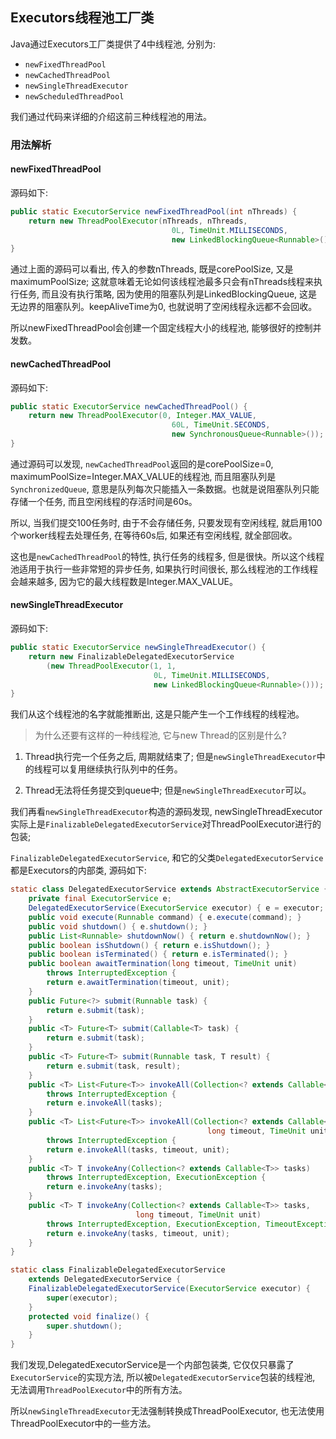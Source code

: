 ## Executors线程池工厂类

Java通过Executors工厂类提供了4中线程池, 分别为:

- `newFixedThreadPool`
- `newCachedThreadPool`
- `newSingleThreadExecutor` 
- `newScheduledThreadPool`

我们通过代码来详细的介绍这前三种线程池的用法。

### 用法解析

#### newFixedThreadPool

源码如下:

```java
public static ExecutorService newFixedThreadPool(int nThreads) {
    return new ThreadPoolExecutor(nThreads, nThreads,
                                    0L, TimeUnit.MILLISECONDS,
                                    new LinkedBlockingQueue<Runnable>());
}
```

通过上面的源码可以看出, 传入的参数nThreads, 既是corePoolSize, 又是maximumPoolSize; 这就意味着无论如何该线程池最多只会有nThreads线程来执行任务, 而且没有执行策略, 因为使用的阻塞队列是LinkedBlockingQueue, 这是无边界的阻塞队列。keepAliveTime为0, 也就说明了空闲线程永远都不会回收。

所以newFixedThreadPool会创建一个固定线程大小的线程池, 能够很好的控制并发数。


#### newCachedThreadPool

源码如下:

```java
public static ExecutorService newCachedThreadPool() {
    return new ThreadPoolExecutor(0, Integer.MAX_VALUE,
                                    60L, TimeUnit.SECONDS,
                                    new SynchronousQueue<Runnable>());
}
```

通过源码可以发现, `newCachedThreadPool`返回的是corePoolSize=0, maximumPoolSize=Integer.MAX_VALUE的线程池, 而且阻塞队列是`SynchronizedQueue`, 意思是队列每次只能插入一条数据。也就是说阻塞队列只能存储一个任务, 而且空闲线程的存活时间是60s。

所以, 当我们提交100任务时, 由于不会存储任务, 只要发现有空闲线程, 就启用100个worker线程去处理任务, 在等待60s后, 如果还有空闲线程, 就全部回收。

这也是`newCachedThreadPool`的特性, 执行任务的线程多, 但是很快。所以这个线程池适用于执行一些非常短的异步任务, 如果执行时间很长, 那么线程池的工作线程会越来越多, 因为它的最大线程数是Integer.MAX_VALUE。

#### newSingleThreadExecutor

源码如下:

```java
public static ExecutorService newSingleThreadExecutor() {
    return new FinalizableDelegatedExecutorService
        (new ThreadPoolExecutor(1, 1,
                                0L, TimeUnit.MILLISECONDS,
                                new LinkedBlockingQueue<Runnable>()));
}
```

我们从这个线程池的名字就能推断出, 这是只能产生一个工作线程的线程池。

> 为什么还要有这样的一种线程池, 它与new Thread的区别是什么?

1. Thread执行完一个任务之后, 周期就结束了; 但是`newSingleThreadExecutor`中的线程可以复用继续执行队列中的任务。

2. Thread无法将任务提交到queue中; 但是`newSingleThreadExecutor`可以。

我们再看`newSingleThreadExecutor`构造的源码发现, newSingleThreadExecutor实际上是`FinalizableDelegatedExecutorService`对ThreadPoolExecutor进行的包装;

`FinalizableDelegatedExecutorService`, 和它的父类`DelegatedExecutorService` 都是Executors的内部类, 源码如下:

```java
static class DelegatedExecutorService extends AbstractExecutorService {
    private final ExecutorService e;
    DelegatedExecutorService(ExecutorService executor) { e = executor; }
    public void execute(Runnable command) { e.execute(command); }
    public void shutdown() { e.shutdown(); }
    public List<Runnable> shutdownNow() { return e.shutdownNow(); }
    public boolean isShutdown() { return e.isShutdown(); }
    public boolean isTerminated() { return e.isTerminated(); }
    public boolean awaitTermination(long timeout, TimeUnit unit)
        throws InterruptedException {
        return e.awaitTermination(timeout, unit);
    }
    public Future<?> submit(Runnable task) {
        return e.submit(task);
    }
    public <T> Future<T> submit(Callable<T> task) {
        return e.submit(task);
    }
    public <T> Future<T> submit(Runnable task, T result) {
        return e.submit(task, result);
    }
    public <T> List<Future<T>> invokeAll(Collection<? extends Callable<T>> tasks)
        throws InterruptedException {
        return e.invokeAll(tasks);
    }
    public <T> List<Future<T>> invokeAll(Collection<? extends Callable<T>> tasks,
                                            long timeout, TimeUnit unit)
        throws InterruptedException {
        return e.invokeAll(tasks, timeout, unit);
    }
    public <T> T invokeAny(Collection<? extends Callable<T>> tasks)
        throws InterruptedException, ExecutionException {
        return e.invokeAny(tasks);
    }
    public <T> T invokeAny(Collection<? extends Callable<T>> tasks,
                            long timeout, TimeUnit unit)
        throws InterruptedException, ExecutionException, TimeoutException {
        return e.invokeAny(tasks, timeout, unit);
    }
}

static class FinalizableDelegatedExecutorService
    extends DelegatedExecutorService {
    FinalizableDelegatedExecutorService(ExecutorService executor) {
        super(executor);
    }
    protected void finalize() {
        super.shutdown();
    }
}
```

我们发现,DelegatedExecutorService是一个内部包装类, 它仅仅只暴露了`ExecutorService`的实现方法, 所以被`DelegatedExecutorService`包装的线程池, 无法调用`ThreadPoolExecutor`中的所有方法。

所以`newSingleThreadExecutor`无法强制转换成ThreadPoolExecutor, 也无法使用ThreadPoolExecutor中的一些方法。